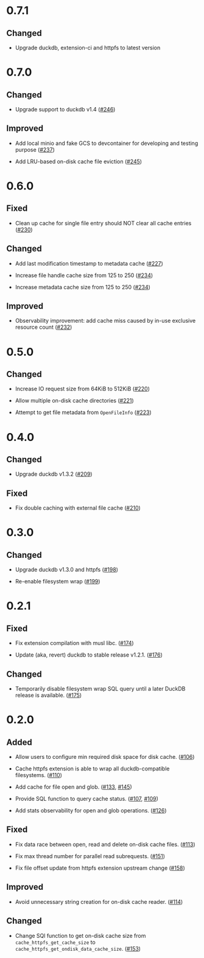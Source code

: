 # 0.7.1

## Changed

- Upgrade duckdb, extension-ci and httpfs to latest version

# 0.7.0

## Changed

- Upgrade support to duckdb v1.4 ([#246])

[#246]: https://github.com/dentiny/duck-read-cache-fs/pull/246

## Improved

- Add local minio and fake GCS to devcontainer for developing and testing purpose ([#237])

[#237]: https://github.com/dentiny/duck-read-cache-fs/pull/237

- Add LRU-based on-disk cache file eviction ([#245])

[#245]: https://github.com/dentiny/duck-read-cache-fs/pull/245

# 0.6.0

## Fixed

- Clean up cache for single file entry should NOT clear all cache entries ([#230])

[#230]: https://github.com/dentiny/duck-read-cache-fs/pull/230

## Changed

- Add last modification timestamp to metadata cache ([#227])

[#227]: https://github.com/dentiny/duck-read-cache-fs/pull/227

- Increase file handle cache size from 125 to 250 ([#234])

[#234]: https://github.com/dentiny/duck-read-cache-fs/pull/234

- Increase metadata cache size from 125 to 250 ([#234])

[#234]: https://github.com/dentiny/duck-read-cache-fs/pull/234

## Improved

- Observability improvement: add cache miss caused by in-use exclusive resource count ([#232])

[#232]: https://github.com/dentiny/duck-read-cache-fs/pull/232

# 0.5.0

## Changed

- Increase IO request size from 64KiB to 512KiB ([#220])

[#220]: https://github.com/dentiny/duck-read-cache-fs/pull/220

- Allow multiple on-disk cache directories ([#221])

[#221]: https://github.com/dentiny/duck-read-cache-fs/pull/221

- Attempt to get file metadata from `OpenFileInfo` ([#223])

[#223]: https://github.com/dentiny/duck-read-cache-fs/pull/223

# 0.4.0

## Changed

- Upgrade duckdb v1.3.2 ([#209])

[#209]: https://github.com/dentiny/duck-read-cache-fs/pull/209

## Fixed

- Fix double caching with external file cache ([#210])

[#210]: https://github.com/dentiny/duck-read-cache-fs/pull/210

# 0.3.0

## Changed

- Upgrade duckdb v1.3.0 and httpfs ([#198])

[#198]: https://github.com/dentiny/duck-read-cache-fs/pull/198

- Re-enable filesystem wrap ([#199])

[#199]: https://github.com/dentiny/duck-read-cache-fs/pull/199

# 0.2.1

## Fixed

- Fix extension compilation with musl libc. ([#174])

[#174]: https://github.com/dentiny/duck-read-cache-fs/pull/174

- Update (aka, revert) duckdb to stable release v1.2.1. ([#176])

[#176]: https://github.com/dentiny/duck-read-cache-fs/pull/176

## Changed

- Temporarily disable filesystem wrap SQL query until a later DuckDB release is available. ([#175])

[#175]: https://github.com/dentiny/duck-read-cache-fs/pull/175

# 0.2.0

## Added

- Allow users to configure min required disk space for disk cache. ([#106])

[#106]: https://github.com/dentiny/duck-read-cache-fs/pull/106

- Cache httpfs extension is able to wrap all duckdb-compatible filesystems. ([#110])

[#110]: https://github.com/dentiny/duck-read-cache-fs/pull/110

- Add cache for file open and glob. ([#133], [#145])

[#133]: https://github.com/dentiny/duck-read-cache-fs/pull/133
[#145]: https://github.com/dentiny/duck-read-cache-fs/pull/145

- Provide SQL function to query cache status. ([#107], [#109])

[#107]: https://github.com/dentiny/duck-read-cache-fs/pull/107
[#109]: https://github.com/dentiny/duck-read-cache-fs/pull/109

- Add stats observability for open and glob operations. ([#126])

[#126]: https://github.com/dentiny/duck-read-cache-fs/pull/126

## Fixed

- Fix data race between open, read and delete on-disk cache files. ([#113])

[#113]: https://github.com/dentiny/duck-read-cache-fs/pull/113

- Fix max thread number for parallel read subrequests. ([#151])

[#151]: https://github.com/dentiny/duck-read-cache-fs/pull/151

- Fix file offset update from httpfs extension upstream change ([#158])

[#158]: https://github.com/dentiny/duck-read-cache-fs/pull/158

## Improved

- Avoid unnecessary string creation for on-disk cache reader. ([#114])

[#114]: https://github.com/dentiny/duck-read-cache-fs/pull/114

## Changed

- Change SQl function to get on-disk cache size from `cache_httpfs_get_cache_size` to `cache_httpfs_get_ondisk_data_cache_size`. ([#153])

[#153]: https://github.com/dentiny/duck-read-cache-fs/pull/153
